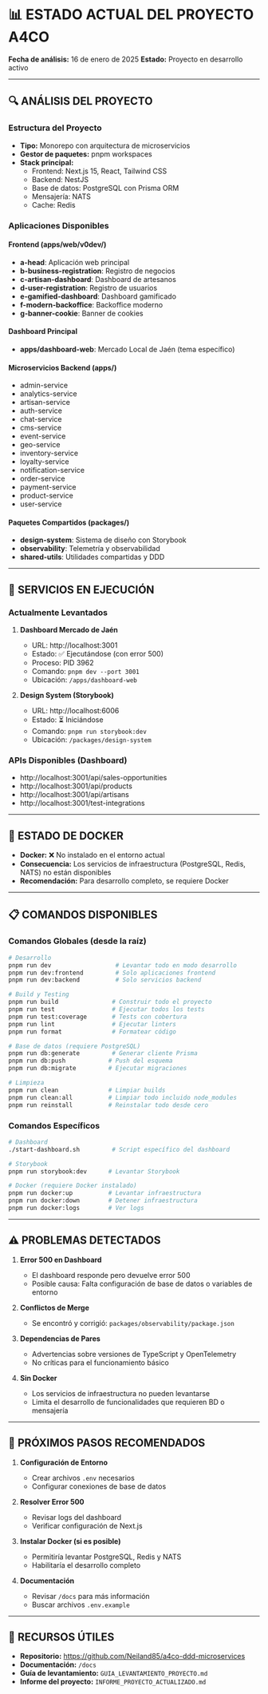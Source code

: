 # 📊 ESTADO ACTUAL DEL PROYECTO A4CO

**Fecha de análisis:** 16 de enero de 2025
**Estado:** Proyecto en desarrollo activo

---

## 🔍 ANÁLISIS DEL PROYECTO

### Estructura del Proyecto
- **Tipo:** Monorepo con arquitectura de microservicios
- **Gestor de paquetes:** pnpm workspaces
- **Stack principal:**
  - Frontend: Next.js 15, React, Tailwind CSS
  - Backend: NestJS
  - Base de datos: PostgreSQL con Prisma ORM
  - Mensajería: NATS
  - Cache: Redis

### Aplicaciones Disponibles

#### Frontend (apps/web/v0dev/)
- **a-head**: Aplicación web principal
- **b-business-registration**: Registro de negocios
- **c-artisan-dashboard**: Dashboard de artesanos
- **d-user-registration**: Registro de usuarios
- **e-gamified-dashboard**: Dashboard gamificado
- **f-modern-backoffice**: Backoffice moderno
- **g-banner-cookie**: Banner de cookies

#### Dashboard Principal
- **apps/dashboard-web**: Mercado Local de Jaén (tema específico)

#### Microservicios Backend (apps/)
- admin-service
- analytics-service
- artisan-service
- auth-service
- chat-service
- cms-service
- event-service
- geo-service
- inventory-service
- loyalty-service
- notification-service
- order-service
- payment-service
- product-service
- user-service

#### Paquetes Compartidos (packages/)
- **design-system**: Sistema de diseño con Storybook
- **observability**: Telemetría y observabilidad
- **shared-utils**: Utilidades compartidas y DDD

---

## 🚀 SERVICIOS EN EJECUCIÓN

### Actualmente Levantados

1. **Dashboard Mercado de Jaén**
   - URL: http://localhost:3001
   - Estado: ✅ Ejecutándose (con error 500)
   - Proceso: PID 3962
   - Comando: `pnpm dev --port 3001`
   - Ubicación: `/apps/dashboard-web`

2. **Design System (Storybook)**
   - URL: http://localhost:6006
   - Estado: ⏳ Iniciándose
   - Comando: `pnpm run storybook:dev`
   - Ubicación: `/packages/design-system`

### APIs Disponibles (Dashboard)
- http://localhost:3001/api/sales-opportunities
- http://localhost:3001/api/products
- http://localhost:3001/api/artisans
- http://localhost:3001/test-integrations

---

## 🐳 ESTADO DE DOCKER

- **Docker:** ❌ No instalado en el entorno actual
- **Consecuencia:** Los servicios de infraestructura (PostgreSQL, Redis, NATS) no están disponibles
- **Recomendación:** Para desarrollo completo, se requiere Docker

---

## 📋 COMANDOS DISPONIBLES

### Comandos Globales (desde la raíz)
```bash
# Desarrollo
pnpm run dev                  # Levantar todo en modo desarrollo
pnpm run dev:frontend         # Solo aplicaciones frontend
pnpm run dev:backend          # Solo servicios backend

# Build y Testing
pnpm run build               # Construir todo el proyecto
pnpm run test                # Ejecutar todos los tests
pnpm run test:coverage       # Tests con cobertura
pnpm run lint                # Ejecutar linters
pnpm run format              # Formatear código

# Base de datos (requiere PostgreSQL)
pnpm run db:generate         # Generar cliente Prisma
pnpm run db:push            # Push del esquema
pnpm run db:migrate         # Ejecutar migraciones

# Limpieza
pnpm run clean              # Limpiar builds
pnpm run clean:all          # Limpiar todo incluido node_modules
pnpm run reinstall          # Reinstalar todo desde cero
```

### Comandos Específicos
```bash
# Dashboard
./start-dashboard.sh         # Script específico del dashboard

# Storybook
pnpm run storybook:dev      # Levantar Storybook

# Docker (requiere Docker instalado)
pnpm run docker:up          # Levantar infraestructura
pnpm run docker:down        # Detener infraestructura
pnpm run docker:logs        # Ver logs
```

---

## ⚠️ PROBLEMAS DETECTADOS

1. **Error 500 en Dashboard**
   - El dashboard responde pero devuelve error 500
   - Posible causa: Falta configuración de base de datos o variables de entorno

2. **Conflictos de Merge**
   - Se encontró y corrigió: `packages/observability/package.json`

3. **Dependencias de Pares**
   - Advertencias sobre versiones de TypeScript y OpenTelemetry
   - No críticas para el funcionamiento básico

4. **Sin Docker**
   - Los servicios de infraestructura no pueden levantarse
   - Limita el desarrollo de funcionalidades que requieren BD o mensajería

---

## 📝 PRÓXIMOS PASOS RECOMENDADOS

1. **Configuración de Entorno**
   - Crear archivos `.env` necesarios
   - Configurar conexiones de base de datos

2. **Resolver Error 500**
   - Revisar logs del dashboard
   - Verificar configuración de Next.js

3. **Instalar Docker (si es posible)**
   - Permitiría levantar PostgreSQL, Redis y NATS
   - Habilitaría el desarrollo completo

4. **Documentación**
   - Revisar `/docs` para más información
   - Buscar archivos `.env.example`

---

## 🔗 RECURSOS ÚTILES

- **Repositorio:** https://github.com/Neiland85/a4co-ddd-microservices
- **Documentación:** `/docs`
- **Guía de levantamiento:** `GUIA_LEVANTAMIENTO_PROYECTO.md`
- **Informe del proyecto:** `INFORME_PROYECTO_ACTUALIZADO.md`